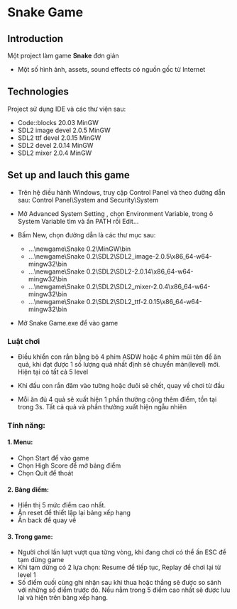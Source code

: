 # Snake Game

## Introduction
Một project làm game **Snake** đơn giản

* Một số hình ảnh, assets, sound effects có nguồn gốc từ Internet

## Technologies
Project sử dụng IDE và các thư viện sau:

* Code::blocks 20.03 MinGW
* SDL2 image devel 2.0.5 MinGW
* SDL2 ttf devel 2.0.15 MinGW
* SDL2 devel 2.0.14 MinGW
* SDL2 mixer 2.0.4 MinGW

## Set up and lauch this game
- Trên hệ điều hành Windows, truy cập Control Panel và theo đường dẫn sau: Control Panel\System and Security\System
- Mở Advanced System Setting , chọn Environment Variable, trong ô System Variable tìm và ấn PATH rồi Edit...
- Bấm New, chọn đường dẫn là các thư mục sau: 
    + ...\newgame\Snake 0.2\MinGW\bin
    + ...\newgame\Snake 0.2\SDL2\SDL2_image-2.0.5\x86_64-w64-mingw32\bin
    + ...\newgame\Snake 0.2\SDL2\SDL2-2.0.14\x86_64-w64-mingw32\bin
    + ...\newgame\Snake 0.2\SDL2\SDL2_mixer-2.0.4\x86_64-w64-mingw32\bin
    + ...\newgame\Snake 0.2\SDL2\SDL2_ttf-2.0.15\x86_64-w64-mingw32\bin

- Mở Snake Game.exe để vào game

### Luật chơi
* Điều khiển con rắn bằng bộ 4 phím ASDW hoặc 4 phím mũi tên để ăn quả, khi đạt được 1 số lượng quả nhất định sẽ
 chuyển màn(level) mới. Hiện tại có tất cả 5 level

* Khi đầu con rắn đâm vào tường hoặc đuôi sẽ chết, quay về chơi từ đầu

* Mỗi ăn đủ 4 quả sẽ xuất hiện 1 phần thưởng cộng thêm điểm, tồn tại trong 3s. Tất cả 
 quà và phần thưởng xuất hiện ngẫu nhiên

### Tính năng:

#### 1. Menu:
* Chọn Start để vào game
* Chọn High Score để mở bảng điểm 
* Chọn Quit để thoát

#### 2. Bảng điểm:
* Hiển thị 5 mức điểm cao nhất.
* Ấn reset để thiết lập lại bảng xếp hạng
* Ấn back để quay về
#### 3. Trong game:
* Người chơi lần lượt vượt qua từng vòng, khi đang chơi có thể ấn ESC để tạm dừng game
* Khi tạm dừng có 2 lựa chọn: Resume để tiếp tục, Replay để chơi lại từ level 1
* Số điểm cuối cùng ghi nhận sau khi thua hoặc thắng sẽ được so sánh với những số điểm trước đó. 
 Nếu nằm trong 5 điểm cao nhất sẽ được lưu lại và hiện trên bảng xếp hạng.